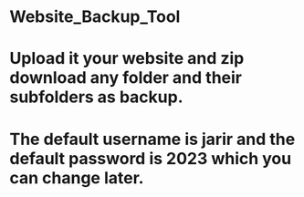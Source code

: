 # Website_Backup_Tool
# Upload it your website and zip download any folder and their subfolders as backup.
# The default username is jarir and the default password is 2023 which you can change later.
